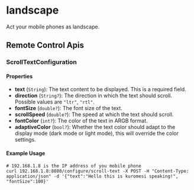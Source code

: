 # landscape

Act your mobile phones as landscape.

## Remote Control Apis

### ScrollTextConfiguration

#### Properties

- **text** (`String`): The text content to be displayed. This is a required field.
- **direction** (`String?`): The direction in which the text should scroll. Possible values are `"ltr"`, `"rtl"`.
- **fontSize** (`double?`): The font size of the text.
- **scrollSpeed** (`double?`): The speed at which the text should scroll.
- **fontColor** (`int?`): The color of the text in ARGB format.
- **adaptiveColor** (`bool?`): Whether the text color should adapt to the display mode (dark mode or light mode), this will override the color settings.

#### Example Usage

```shell
# 192.168.1.8 is the IP address of you mobile phone
curl 192.168.1.8:8080/configure/scroll-text -X POST -H "Content-Type: application/json" -d '{"text":"Hello this is kuromesi speaking!", "fontSize":100}'
```